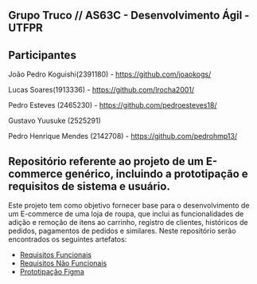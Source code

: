 ## Grupo Truco // AS63C - Desenvolvimento Ágil - UTFPR

## Participantes

João Pedro Koguishi(2391180) - https://github.com/joaokogs/

Lucas Soares(1913336) - https://github.com/lrocha2001/ 

Pedro Esteves (2465230) - https://github.com/pedroesteves18/

Gustavo Yuusuke (2525291)

Pedro Henrique Mendes (2142708) - https://github.com/pedrohmp13/

## Repositório referente ao projeto de um E-commerce genérico, incluindo a prototipação e requisitos de sistema e usuário.

Este projeto tem como objetivo fornecer base para o desenvolvimento de um E-commerce de uma loja de roupa, que inclui as funcionalidades de adição e remoção de itens ao carrinho, registro de clientes, históricos de pedidos, pagamentos de pedidos e similares. 
Neste repositório serão encontrados os seguintes artefatos:

* [Requisitos Funcionais](https://github.com/lrocha2001/E-commerce-AS63C-2023.2/blob/main/Requisitos%20de%20Usu%C3%A1rio/RF.md)
* [Requisitos Não Funcionais](https://github.com/lrocha2001/E-commerce-AS63C-2023.2/blob/main/Requisitos%20de%20Usu%C3%A1rio/RNF.md)
* [Prototipação Figma](https://www.figma.com/file/o5lI8xyaBR0tL5CYoDhQTu/ecommerce?type=design&mode=design&t=ZkMiQwyPvqNfASrW-1)
